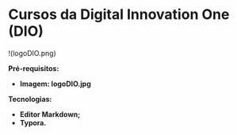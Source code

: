 # Cursos da Digital Innovation One (DIO)



!(logoDIO.png)



**Pré-requisitos:**

- **Imagem: logoDIO.jpg**

**Tecnologias:**

- **Editor Markdown;** 
- **Typora.**

  

